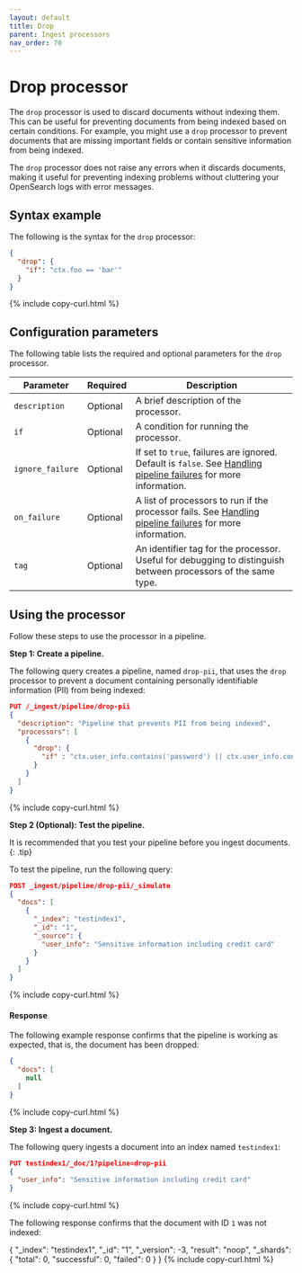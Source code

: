 ```yaml
---
layout: default
title: Drop
parent: Ingest processors
nav_order: 70
---
```


# Drop processor

The `drop` processor is used to discard documents without indexing them. This can be useful for preventing documents from being indexed based on certain conditions. For example, you might use a `drop` processor to prevent documents that are missing important fields or contain sensitive information from being indexed. 

The `drop` processor does not raise any errors when it discards documents, making it useful for preventing indexing problems without cluttering your OpenSearch logs with error messages.

## Syntax example

The following is the syntax for the `drop` processor:

```json
{
  "drop": {
    "if": "ctx.foo == 'bar'"
  }
}
```
{% include copy-curl.html %}

## Configuration parameters

The following table lists the required and optional parameters for the `drop` processor.

Parameter | Required | Description |
|-----------|-----------|-----------|
`description`  | Optional  | A brief description of the processor.  |
`if` | Optional | A condition for running the processor. |
`ignore_failure` | Optional | If set to `true`, failures are ignored. Default is `false`. See [Handling pipeline failures]({{site.url}}{{site.baseurl}}/ingest-pipelines/pipeline-failures/) for more information. |
`on_failure` | Optional | A list of processors to run if the processor fails. See [Handling pipeline failures]({{site.url}}{{site.baseurl}}/ingest-pipelines/pipeline-failures/) for more information. |
`tag` | Optional | An identifier tag for the processor. Useful for debugging to distinguish between processors of the same type. |

## Using the processor

Follow these steps to use the processor in a pipeline.

**Step 1: Create a pipeline.**

The following query creates a pipeline, named `drop-pii`, that uses the `drop` processor to prevent a document containing personally identifiable information (PII) from being indexed:

```json
PUT /_ingest/pipeline/drop-pii
{
  "description": "Pipeline that prevents PII from being indexed",
  "processors": [
    {
      "drop": {
        "if" : "ctx.user_info.contains('password') || ctx.user_info.contains('credit card')"
      }
    }
  ]
}
```
{% include copy-curl.html %}

**Step 2 (Optional): Test the pipeline.**

It is recommended that you test your pipeline before you ingest documents.
{: .tip}

To test the pipeline, run the following query:

```json
POST _ingest/pipeline/drop-pii/_simulate
{
  "docs": [
    {
      "_index": "testindex1",
      "_id": "1",
      "_source": {
        "user_info": "Sensitive information including credit card"
      }
    }
  ]
}
```
{% include copy-curl.html %}

#### Response

The following example response confirms that the pipeline is working as expected, that is, the document has been dropped:

```json
{
  "docs": [
    null
  ]
}
```
{% include copy-curl.html %}

**Step 3: Ingest a document.**

The following query ingests a document into an index named `testindex1`:

```json
PUT testindex1/_doc/1?pipeline=drop-pii
{
  "user_info": "Sensitive information including credit card"
}
```
{% include copy-curl.html %}

The following response confirms that the document with ID `1` was not indexed: 

{
  "_index": "testindex1",
  "_id": "1",
  "_version": -3,
  "result": "noop",
  "_shards": {
    "total": 0,
    "successful": 0,
    "failed": 0
  }
}
{% include copy-curl.html %}